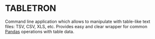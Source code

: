 # TABLETRON #

Command line application which allows to manipulate with table-like text files: TSV, CSV, XLS, etc.
Provides easy and clear wrapper for common [Pandas](https://pandas.pydata.org) operations with table data.  